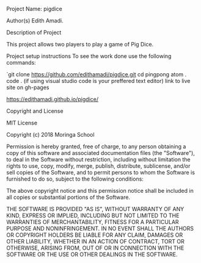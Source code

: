 Project Name: pigdice

Author(s) Edith Amadi.

Description of Project

This project allows two players to play a game of Pig Dice.

Project setup instructions To see the work done use the following commands:

`git clone https://github.com/edithamadi/pigdice.git
cd pingpong
atom .
code . (if using visual studio code is your preffered text editor)
link to live site on gh-pages

https://edithamadi.github.io/pigdice/

Copyright and License

MIT License

Copyright (c) 2018 Moringa School

Permission is hereby granted, free of charge, to any person obtaining a copy of this software and associated documentation files (the "Software"), to deal in the Software without restriction, including without limitation the rights to use, copy, modify, merge, publish, distribute, sublicense, and/or sell copies of the Software, and to permit persons to whom the Software is furnished to do so, subject to the following conditions:

The above copyright notice and this permission notice shall be included in all copies or substantial portions of the Software.

THE SOFTWARE IS PROVIDED "AS IS", WITHOUT WARRANTY OF ANY KIND, EXPRESS OR IMPLIED, INCLUDING BUT NOT LIMITED TO THE WARRANTIES OF MERCHANTABILITY, FITNESS FOR A PARTICULAR PURPOSE AND NONINFRINGEMENT. IN NO EVENT SHALL THE AUTHORS OR COPYRIGHT HOLDERS BE LIABLE FOR ANY CLAIM, DAMAGES OR OTHER LIABILITY, WHETHER IN AN ACTION OF CONTRACT, TORT OR OTHERWISE, ARISING FROM, OUT OF OR IN CONNECTION WITH THE SOFTWARE OR THE USE OR OTHER DEALINGS IN THE SOFTWARE.
